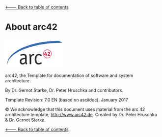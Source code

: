 [<--- Back to table of contents](README.md)

About arc42
========

![arc42-logo](./images/arc42-logo.png)

arc42, the Template for documentation of software and system
architecture.

By Dr. Gernot Starke, Dr. Peter Hruschka and contributors.

Template Revision: 7.0 EN (based on asciidoc), January 2017

© We acknowledge that this document uses material from the arc 42
architecture template, <http://www.arc42.de>. Created by Dr. Peter
Hruschka & Dr. Gernot Starke.

[<--- Back to table of contents](README.md)

